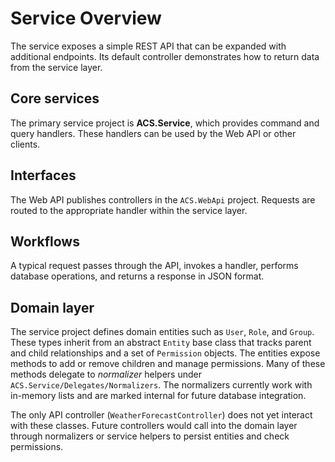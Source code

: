 # Service Overview

The service exposes a simple REST API that can be expanded with additional endpoints. Its default controller demonstrates how to return data from the service layer.

## Core services
The primary service project is **ACS.Service**, which provides command and query handlers. These handlers can be used by the Web API or other clients.

## Interfaces
The Web API publishes controllers in the `ACS.WebApi` project. Requests are routed to the appropriate handler within the service layer.

## Workflows
A typical request passes through the API, invokes a handler, performs database operations, and returns a response in JSON format.

## Domain layer
The service project defines domain entities such as `User`, `Role`, and `Group`. These types inherit from an abstract `Entity` base class that tracks parent and child relationships and a set of `Permission` objects. The entities expose methods to add or remove children and manage permissions. Many of these methods delegate to *normalizer* helpers under `ACS.Service/Delegates/Normalizers`. The normalizers currently work with in-memory lists and are marked internal for future database integration.

The only API controller (`WeatherForecastController`) does not yet interact with these classes. Future controllers would call into the domain layer through normalizers or service helpers to persist entities and check permissions.
